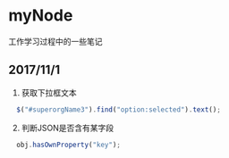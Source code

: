 # myNode
工作学习过程中的一些笔记

## 2017/11/1
1. 获取下拉框文本
```javascript
  $("#superorgName3").find("option:selected").text();
```
2. 判断JSON是否含有某字段
```javascript
  obj.hasOwnProperty("key");
```
